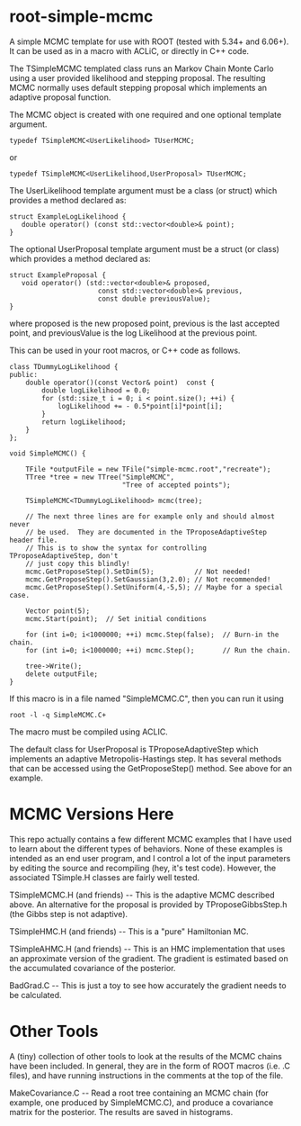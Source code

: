 # root-simple-mcmc

A simple MCMC template for use with ROOT (tested with 5.34+ and 6.06+).  It
can be used as in a macro with ACLiC, or directly in C++ code.

The TSimpleMCMC templated class runs an Markov Chain Monte Carlo using a
user provided likelihood and stepping proposal.  The resulting MCMC
normally uses default stepping proposal which implements an adaptive
proposal function.  

The MCMC object is created with one required and one optional template argument.

```
typedef TSimpleMCMC<UserLikelihood> TUserMCMC;
```

or 
	
```
typedef TSimpleMCMC<UserLikelihood,UserProposal> TUserMCMC;
```

The UserLikelihood template argument must be a class (or struct) which
provides a method declared as:

```
struct ExampleLogLikelihood {
   double operator() (const std::vector<double>& point);
}
```

The optional UserProposal template argument must be a struct (or class)
which provides a method declared as:

```
struct ExampleProposal {
   void operator() (std::vector<double>& proposed,
                      const std::vector<double>& previous,
                      const double previousValue);
}
```

where proposed is the new proposed point, previous is the last
accepted point, and previousValue is the log Likelihood at the
previous point.

This can be used in your root macros, or C++ code as follows.

```
class TDummyLogLikelihood {
public:
    double operator()(const Vector& point)  const {
        double logLikelihood = 0.0;
        for (std::size_t i = 0; i < point.size(); ++i) {
            logLikelihood += - 0.5*point[i]*point[i];
        }
        return logLikelihood;
    }
};

void SimpleMCMC() {

    TFile *outputFile = new TFile("simple-mcmc.root","recreate");
    TTree *tree = new TTree("SimpleMCMC",
                            "Tree of accepted points");

    TSimpleMCMC<TDummyLogLikelihood> mcmc(tree);

    // The next three lines are for example only and should almost never
    // be used.  They are documented in the TProposeAdaptiveStep header file.  
    // This is to show the syntax for controlling TProposeAdaptiveStep, don't 
    // just copy this blindly!
    mcmc.GetProposeStep().SetDim(5);          // Not needed!
    mcmc.GetProposeStep().SetGaussian(3,2.0); // Not recommended!
    mcmc.GetProposeStep().SetUniform(4,-5,5); // Maybe for a special case.

    Vector point(5);
    mcmc.Start(point);  // Set initial conditions

    for (int i=0; i<1000000; ++i) mcmc.Step(false);  // Burn-in the chain.
    for (int i=0; i<1000000; ++i) mcmc.Step();       // Run the chain.

    tree->Write();
    delete outputFile;
}
```

If this macro is in a file named "SimpleMCMC.C", then you can run it using

```
root -l -q SimpleMCMC.C+
```

The macro must be compiled using ACLIC.

The default class for UserProposal is TProposeAdaptiveStep which
implements an adaptive Metropolis-Hastings step.  It has several methods
that can be accessed using the GetProposeStep() method.  See above for an
example.

# MCMC Versions Here

This repo actually contains a few different MCMC examples that I have used
to learn about the different types of behaviors.  None of these examples is
intended as an end user program, and I control a lot of the input
parameters by editing the source and recompiling (hey, it's test code).
However, the associated TSimple<blah>.H classes are fairly well tested.

TSimpleMCMC.H (and friends) -- This is the adaptive MCMC described above.
An alternative for the proposal is provided by TProposeGibbsStep.h (the
Gibbs step is not adaptive).

TSimpleHMC.H (and friends) -- This is a "pure" Hamiltonian MC.

TSimpleAHMC.H (and friends) -- This is an HMC implementation that uses an
approximate version of the gradient.  The gradient is estimated based on
the accumulated covariance of the posterior.

BadGrad.C -- This is just a toy to see how accurately the gradient needs to
be calculated.

# Other Tools

A (tiny) collection of other tools to look at the results of the MCMC
chains have been included.  In general, they are in the form of ROOT macros
(i.e. .C files), and have running instructions in the comments at the top
of the file.

MakeCovariance.C -- Read a root tree containing an MCMC chain (for example,
one produced by SimpleMCMC.C), and produce a covariance matrix for the
posterior.  The results are saved in histograms.
